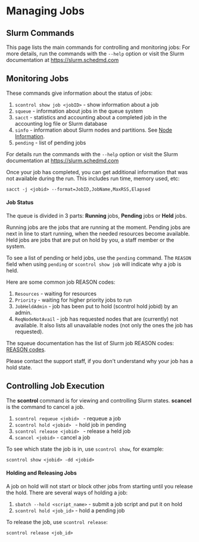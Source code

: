 # Managing Jobs

## Slurm Commands

This page lists the main commands for controlling and monitoring jobs:
For more details, run the commands with the `--help` option or visit the Slurm documentation at https://slurm.schedmd.com

## Monitoring Jobs

These commands give information about the status of jobs:

1. `scontrol show job <jobID>` - show information about a job
2. `squeue` - information about jobs in the queue system
3. `sacct` - statistics and accounting about a completed job in the accounting log file or Slurm database
4. `sinfo` - information about Slurm nodes and partitions. See [Node Information](qos.md#nodeinfo).
5. `pending` - list of pending jobs

For details run the commands with the `--help` option or visit the Slurm documentation at https://slurm.schedmd.com

Once your job has completed, you can get additional information that was not
available during the run. This includes run time, memory used, etc:

    sacct -j <jobid> --format=JobID,JobName,MaxRSS,Elapsed

#### Job Status

The queue is divided in 3 parts: **Running** jobs, **Pending** jobs or **Held** jobs.

Running jobs are the jobs that are running at the moment. Pending jobs are
next in line to start running, when the needed resources become available.
Held jobs are jobs that are put on hold by you, a staff member or the system.

To see a list of pending or held jobs, use the `pending` command. The `REASON` field when using
`pending` or `scontrol show job` will indicate why a job is held.

Here are some common job REASON codes:

1. `Resources` - waiting for resources
2. `Priority` -  waiting for higher priority jobs to run
3. `JobHeldAdmin` - job has been put to hold (scontrol hold jobid) by an admin.
4. `ReqNodeNotAvail` - job has requested nodes that are (currently) not available.  It also lists all unavailable nodes (not only the ones the job has requested).

The squeue documentation has the list of Slurm job REASON codes: [REASON codes](https://slurm.schedmd.com/squeue.html#lbAF).

Please contact the support staff, if you don't understand why your job
has a hold state.

## Controlling Job Execution

The **scontrol** command is for viewing and controlling Slurm states. **scancel** is the command to cancel a job.

1. `scontrol requeue <jobid> ` - requeue a job
2. `scontrol hold <jobid> ` - hold job in pending
3. `scontrol release <jobid> ` - release a held job
4. `scancel <jobid>` - cancel a job

To see which state the job is in, use `scontrol show`, for example:

    scontrol show <jobid> -dd <jobid>

#### Holding and Releasing Jobs

A job on hold will not start or block other jobs from starting until you release the hold.
There are several ways of holding a job:

1. `sbatch --hold <script_name>` - submit a job script and put it on hold
2. `scontrol hold <job_id>` - hold a pending job

To release the job, use `scontrol release`:

	scontrol release <job_id>
